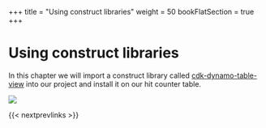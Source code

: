 +++
title = "Using construct libraries"
weight = 50
bookFlatSection = true
+++

# Using construct libraries

In this chapter we will import a construct library called
[cdk-dynamo-table-view](https://search.maven.org/artifact/io.github.cdklabs/cdk-dynamo-table-view/0.2.488/jar)
into our project and install it on our hit counter table.

![](/images/table-viewer.png)

{{< nextprevlinks >}}